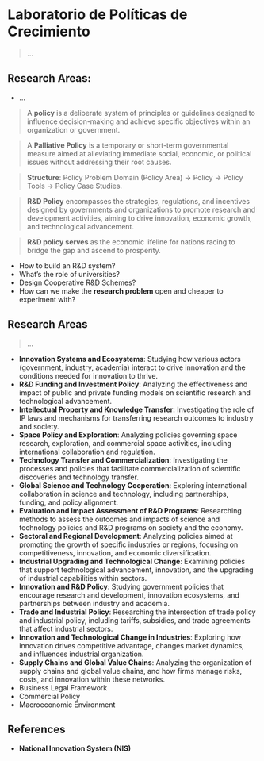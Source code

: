 # Laboratorio de Políticas de Crecimiento

> …
> 

## Research Areas:

- …

> A **policy** is a deliberate system of principles or guidelines designed to influence decision-making and achieve specific objectives within an organization or government.
> 

> A **Palliative Policy** is a temporary or short-term governmental measure aimed at alleviating immediate social, economic, or political issues without addressing their root causes.
> 

> **Structure**:  Policy Problem Domain (Policy Area) → Policy → Policy Tools → Policy Case Studies.
> 

> **R&D Policy** encompasses the strategies, regulations, and incentives designed by governments and organizations to promote research and development activities, aiming to drive innovation, economic growth, and technological advancement.
> 

> **R&D policy serves** as the economic lifeline for nations racing to bridge the gap and ascend to prosperity.
> 

- How to build an R&D system?
- What’s the role of universities?
- Design Cooperative R&D Schemes?
- How can we make the **research problem** open and cheaper to experiment with?

## Research Areas

> …
> 
- **Innovation Systems and Ecosystems**: Studying how various actors (government, industry, academia) interact to drive innovation and the conditions needed for innovation to thrive.
- **R&D Funding and Investment Policy**: Analyzing the effectiveness and impact of public and private funding models on scientific research and technological advancement.
- **Intellectual Property and Knowledge Transfer**: Investigating the role of IP laws and mechanisms for transferring research outcomes to industry and society.
- **Space Policy and Exploration**: Analyzing policies governing space research, exploration, and commercial space activities, including international collaboration and regulation.
- **Technology Transfer and Commercialization**: Investigating the processes and policies that facilitate commercialization of scientific discoveries and technology transfer.
- **Global Science and Technology Cooperation**: Exploring international collaboration in science and technology, including partnerships, funding, and policy alignment.
- **Evaluation and Impact Assessment of R&D Programs**: Researching methods to assess the outcomes and impacts of science and technology policies and R&D programs on society and the economy.
- **Sectoral and Regional Development**: Analyzing policies aimed at promoting the growth of specific industries or regions, focusing on competitiveness, innovation, and economic diversification.
- **Industrial Upgrading and Technological Change**: Examining policies that support technological advancement, innovation, and the upgrading of industrial capabilities within sectors.
- **Innovation and R&D Policy**: Studying government policies that encourage research and development, innovation ecosystems, and partnerships between industry and academia.
- **Trade and Industrial Policy**: Researching the intersection of trade policy and industrial policy, including tariffs, subsidies, and trade agreements that affect industrial sectors.
- **Innovation and Technological Change in Industries**: Exploring how innovation drives competitive advantage, changes market dynamics, and influences industrial organization.
- **Supply Chains and Global Value Chains**: Analyzing the organization of supply chains and global value chains, and how firms manage risks, costs, and innovation within these networks.
- Business Legal Framework
- Commercial Policy
- Macroeconomic Environment

## References

- **National Innovation System (NIS)**